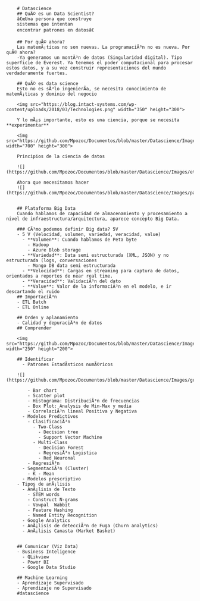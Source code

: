 
        # Datascience
        ## QuÃ© es un Data Scientist?
        â€œUna persona que construye
        sistemas que intentan
        encontrar patrones en datosâ€
        
        ## Por quÃ© ahora?
        Las matemÃ¡ticas no son nuevas. La programaciÃ³n no es nueva. Por quÃ© ahora?
        -Ya generamos un montÃ³n de datos (Singularidad digital). Tipo superficie de Everest. Ya tenemos el poder computacional para procesar estos datos, y a su vez construir representaciones del mundo verdaderamente fuertes.
        
        ## QuÃ© es data science
        Esto no es sÃ³lo ingenierÃ­a, se necesita conocimiento de matemÃ¡ticas y dominio del negocio
        
        <img src="https://blog.intact-systems.com/wp-content/uploads/2018/03/Technologies.png" width="350" height="300">
        
        Y lo mÃ¡s importante, esto es una ciencia, porque se necesita **experimentar**
        
        <img src="https://github.com/Mpozoc/Documentos/blob/master/Datascience/Images/experimentar.png" width="700" height="300">
        
        Principios de la ciencia de datos
        
        ![](https://github.com/Mpozoc/Documentos/blob/master/Datascience/Images/etapas.png)
        
        Ahora que necesitamos hacer
        ![](https://github.com/Mpozoc/Documentos/blob/master/Datascience/Images/pasos.png)
        
        
        ## Plataforma Big Data
        Cuando hablamos de capacidad de almacenamiento y procesamiento a nivel de infraestructura/arquitectura, aparece concepto Big Data.  
        
        ### CÃ³mo podemos definir Big data? 5V
        - 5 V (Velocidad, volumen, variedad, veracidad, value)
          - **Volumen**: Cuando hablamos de Peta byte 
            - Hadoop
            - Azure Blob storage
          - **Variedad**: Data semi estructurada (XML, JSON) y no estructurada (logs, conversaciones
            - Mongo DB data semi estructurada
          - **Velocidad**: Cargas en streaming para captura de datos, orientados a reportes de near real time.
          - **Veracidad**: ValidaciÃ³n del dato
          - **Value**: Valor de la informaciÃ³n en el modelo, e ir descartando el ruido
        ## ImportaciÃ³n
        - ETL Batch
        - ETL Online
        
        ## Orden y aplanamiento
        - Calidad y depuraciÃ³n de datos
        ## Comprender
        
        <img src="https://github.com/Mpozoc/Documentos/blob/master/Datascience/Images/etapas.png" width="250" height="200">
        
        ## Identificar
          - Patrones EstadÃ­sticos numÃ©ricos
          
        ![](https://github.com/Mpozoc/Documentos/blob/master/Datascience/Images/graficos.png)
        
            - Bar chart
            - Scatter plot
            - Histograma: DistribuciÃ³n de frecuencias
            - Box Plot: Analysis de Min-Max y media
            - CorrelaciÃ³n lineal Positiva y Negativa
          - Modelos Predictivos
            - ClasificaciÃ³n
              - Two-Class
                - Decision tree
                - Support Vector Machine
              - Multi-Class
                - Decision Forest
                - RegresiÃ³n Logistica
                - Red Neuronal
            - RegresiÃ³n
          - SegmentaciÃ³n (Cluster)
            - K - Mean
          - Modelos prescriptivo
        - Tipos de anÃ¡lisis
          - AnÃ¡lisis de Texto
            - STEM words
            - Construct N-grams
            - Vowpal  Wabbit
            - Feature Hashing
            - Named Entity Recognition
          - Google Analytics
          - AnÃ¡lisis de detecciÃ³n de Fuga (Churn analytics)
          - AnÃ¡lisis Canasta (Market Basket)
          
        
        ## Comunicar (Viz Data)
        - Business Inteligence
          - QLikview
          - Power BI
          - Google Data Studio
        
        ## Machine Learning
        - Aprendizaje Supervisado
        - Aprendizaje no Supervisado
        #datascience

